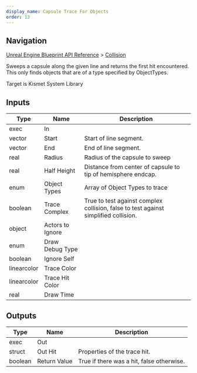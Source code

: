 ```yaml
---
display_name: Capsule Trace For Objects
order: 13
---
```

## Navigation

[Unreal Engine Blueprint API Reference](https://dev.epicgames.com/documentation/en-us/unreal-engine/BlueprintAPI) > [Collision](https://dev.epicgames.com/documentation/en-us/unreal-engine/BlueprintAPI/Collision)

Sweeps a capsule along the given line and returns the first hit encountered.
This only finds objects that are of a type specified by ObjectTypes.

Target is Kismet System Library

## Inputs

| Type | Name | Description |
| --- | --- | --- |
| exec | In |  |
| vector | Start | Start of line segment. |
| vector | End | End of line segment. |
| real | Radius | Radius of the capsule to sweep |
| real | Half Height | Distance from center of capsule to tip of hemisphere endcap. |
| enum | Object Types | Array of Object Types to trace |
| boolean | Trace Complex | True to test against complex collision, false to test against simplified collision. |
| object | Actors to Ignore |  |
| enum | Draw Debug Type |  |
| boolean | Ignore Self |  |
| linearcolor | Trace Color |  |
| linearcolor | Trace Hit Color |  |
| real | Draw Time |  |

## Outputs

| Type | Name | Description |
| --- | --- | --- |
| exec | Out |  |
| struct | Out Hit | Properties of the trace hit. |
| boolean | Return Value | True if there was a hit, false otherwise. |
